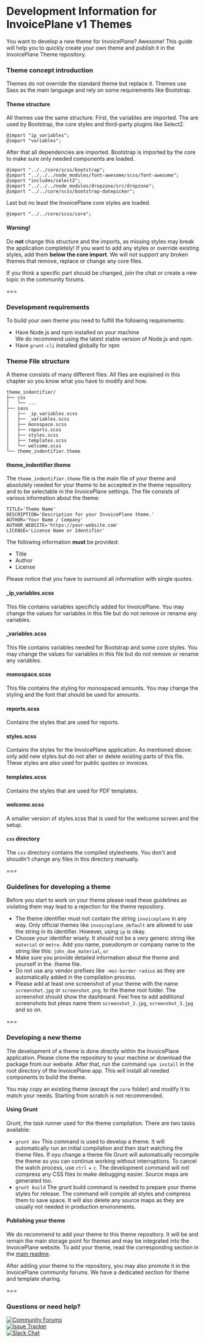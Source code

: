 # Development Information for InvoicePlane v1 Themes

You want to develop a new theme for InvoicePlane? Awesome! This guide will help you to quickly create your own theme and publish it in the InvoicePlane Theme repository. 

### Theme concept introduction

Themes do not override the standard theme but replace it. Themes use Sass as the main language and rely on some requirements like Bootstrap.

#### Theme structure

All themes use the same structure. First, the variables are imported. The are used by Bootstrap, the core styles and third-party plugins like Select2.

    @import "ip_variables";
    @import "variables";

After that all dependencies are imported. Bootstrap is imported by the core to make sure only needed components are loaded.

    @import "../../core/scss/bootstrap";
    @import "../../../node_modules/font-awesome/scss/font-awesome";
    @import "includes/select2";
    @import "../../../node_modules/dropzone/src/dropzone";
    @import "../../core/scss/bootstrap-datepicker";

Last but no least the InvoicePlane core styles are loaded.

    @import "../../core/scss/core";

#### Warning!
Do **not** change this structure and the imports, as missing styles may break the application completely! If you want to add any styles or override existing styles, add them **below the core import**. We will not support any broken themes that remove, replace or change any core files.

If you think a specific part should be changed, join the chat or create a new topic in the community forums.

===

### Development requirements

To build your own theme you need to fulfill the following requirements:

* Have Node.js and npm installed on your machine  
    We do recommend using the latest stable version of Node.js and npm.
* Have `grunt-cli` installed globally for npm

### Theme File structure

A theme consists of many different files. All files are explained in this chapter so you know what you have to modify and how.

    theme_indentifier/
    ├── css
    │   └── ...
    ├── sass
    │   ├── _ip_variables.scss
    │   ├── _variables.scss
    │   ├── monospace.scss
    │   ├── reports.scss
    │   ├── styles.scss
    │   ├── templates.scss
    │   └── welcome.scss
    └── theme_indentifier.theme

#### theme_indentifier.theme
The `theme_indentifier.theme` file is the main file of your theme and absolutely needed for your theme to be accepted in the theme repository and to be selectable in the InvoicePlane settings. The file consists of various information about the theme:

    TITLE='Theme Name'
    DESCRIPTION='Description for your InvoicePlane theme.'
    AUTHOR='Your Name / Company'
    AUTHOR_WEBSITE='https://your-website.com'
    LICENSE='License Name or Identifier'

The following information **must** be provided:

* Title
* Author
* License

Please notice that you have to surround all information with single quotes.

#### _ip_variables.scss
This file contains variables specificly added for InvoicePlane. You may change the values for variables in this file but do not remove or rename any variables.

#### _variables.scss
This file contains variables needed for Bootstrap and some core styles. You may change the values for variables in this file but do not remove or rename any variables.

#### monospace.scss
This file contains the styling for monospaced amounts. You may change the styling and the font that should be used for amounts.

#### reports.scss
Contains the styles that are used for reports.

#### styles.scss
Contains the styles for the InvoicePlane application. As mentioned above: only add new styles but do not alter or delete existing parts of this file. These styles are also used for public quotes or invoices.

#### templates.scss
Contains the styles that are used for PDF templates.

#### welcome.scss
A smaller version of styles.scss that is used for the welcome screen and the setup.

#### `css` directory

The `css` directory contains the compiled stylesheets. You don't and shoudln't change any files in this directory manually.

===

### Guidelines for developing a theme

Before you start to work on your theme please read these guidelines as violating them may lead to a rejection for the theme repository.

* The theme identifier must not contain the string `invoiceplane` in any way. Only official themes like `invoiceplane_default` are allowed to use the string in its identifier. However, using `ip` is okay.
* Choose your identifier wisely. It should not be a very generic string like `material` or `metro`. Add you name, pseudonym or company name to the string like this: `john_doe_material`, `` or ``
* Make sure you provide detailed information about the theme and yourself in the .theme file.
* Do not use any vendor prefixes like `-moz-border-radius` as they are automatically added in the compilation process.
* Please add at least one screenshot of your theme with the name `screenshot.jpg` or `screenshot.png`. to the theme root folder. The screenshot should show the dashboard. Feel free to add additional screenshots but pleas name them `screenshot_2.jpg`, `screenshot_3.jpg` and so on.

===

### Developing a new theme

The development of a theme is done directly within the InvoicePlane application. Please clone the repository to your machine or download the package from our website. After that, run the command `npm install` in the root directory of the InvoicePlane app. This will install all needed components to build the theme.

You may copy an existing theme (except the `core` folder) and modify it to match your needs. Starting from scratch is not recommended.

#### Using Grunt

Grunt, the task runner used for the theme compilation. There are two tasks available:

* `grunt dev`
    This command is used to develop a theme. It will automatically run an initial compilation and then start watching the theme files. If oyu change a theme file Grunt will automatically recompile the theme so you can continue working without interruptions. To cancel the watch process, use `ctrl` + `c`. The development command will not compress any CSS files to make debugging easier. Source maps are generated too.
* `grunt build`
    The grunt build command is needed to prepare your theme styles for release. The command will compile all styles and compress them to save space. It will also delete any source maps as they are usually not needed in production environments.

#### Publishing your theme

We do recommend to add your theme to this theme repository. It will be and remain the main storage point for themes and may be integrated into the InvoicePlane website. To add your theme, read the corresponding section in the [main readme](/README.md).

After adding your theme to the repository, you may also promote it in the InvoicePlane community forums. We have a dedicated section for theme and template sharing.

===

### Questions or need help?

[![Community Forums](https://img.shields.io/badge/Help%3A-Community%20Forums-429ae1.svg)](https://community.invoiceplane.com/)  
[![Issue Tracker](https://img.shields.io/badge/Development%3A-Issue%20Tracker-429ae1.svg)](https://development.invoiceplane.com/)  
[![Slack Chat](https://img.shields.io/badge/Development%3A-Slack%20Chat-429ae1.svg)](https://invoiceplane-slack.herokuapp.com/)  
